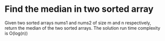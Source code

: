 # Find the median in two sorted array
Given two sorted arrays nums1 and nums2 of size m and n respectively, return the median of the two sorted arrays. The solution run time complexity is O(log(n))

